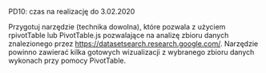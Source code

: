 PD10: czas na realizację do 3.02.2020

Przygotuj narzędzie (technika dowolna), które pozwala z użyciem rpivotTable lub PivotTable.js pozwalające na analizę zbioru danych znalezionego przez https://datasetsearch.research.google.com/. Narzędzie powinno zawierać kilka gotowych wizualizacji z wybranego zbioru danych wykonach przy pomocy PivotTable. 
